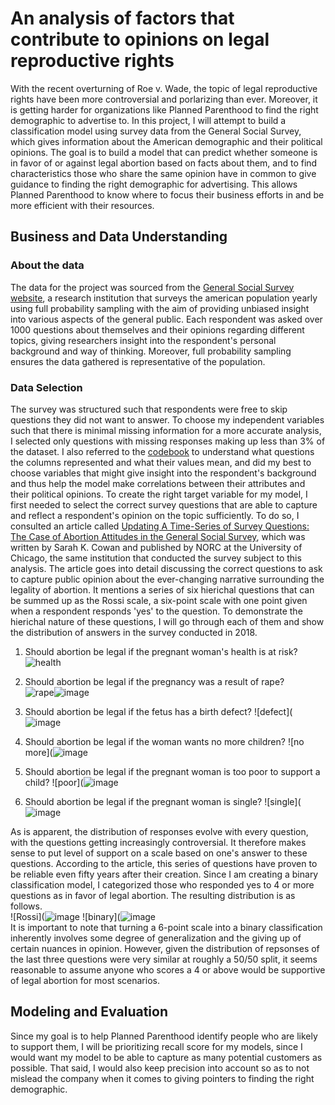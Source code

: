 # An analysis of factors that contribute to opinions on legal reproductive rights
With the recent overturning of Roe v. Wade, the topic of legal reproductive rights have been more controversial and porlarizing than ever. Moreover, it is getting harder for organizations like Planned Parenthood to find the right demographic to advertise to. In this project, I will attempt to build a classification model using survey data from the General Social Survey, which gives information about the American demographic and their political opinions. The goal is to build a model that can predict whether someone is in favor of or against legal abortion based on facts about them, and to find characteristics those who share the same opinion have in common to give guidance to finding the right demographic for advertising. This allows Planned Parenthood to know where to focus their business efforts in and be more efficient with their resources.
## Business and Data Understanding
### About the data
The data for the project was sourced from the [General Social Survey website](https://gss.norc.org/getthedata/Pages/Home.aspx), a research institution that surveys the american population yearly using full probability sampling with the aim of providing unbiased insight into various aspects of the general public. Each respondent was asked over 1000 questions about themselves and their opinions regarding different topics, giving researchers insight into the respondent's personal background and way of thinking. Moreover, full probability sampling ensures the data gathered is representative of the population. 
### Data Selection
The survey was structured such that respondents were free to skip questions they did not want to answer. To choose my independent variables such that there is minimal missing information for a more accurate analysis, I selected only questions with missing responses making up less than 3% of the dataset. I also referred to the [codebook](https://gss.norc.org/documents/codebook/gss_codebook.pdf) to understand what questions the columns represented and what their values mean, and did my best to choose variables that might give insight into the respondent's background and thus help the model make correlations between their attributes and their political opinions.
To create the right target variable for my model, I first needed to select the correct survey questions that are able to capture and reflect a respondent's opinion on the topic sufficiently. To do so, I consulted an article called [Updating A Time-Series of Survey Questions: The Case
of Abortion Attitudes in the General Social Survey](https://gss.norc.org/Documents/reports/methodological-reports/MR133%20Abortion.pdf), which was written by Sarah K. Cowan and published by NORC at the University of Chicago, the same institution that conducted the survey subject to this analysis. The article goes into detail discussing the correct questions to ask to capture public opinion about the ever-changing narrative surrounding the legality of abortion. It mentions a series of six hierichal questions that can be summed up as the Rossi scale, a six-point scale with one point given when a respondent responds 'yes' to the question. To demonstrate the hierichal nature of these questions, I will go through each of them and show the distribution of answers in the survey conducted in 2018. <br/>
1. Should abortion be legal if the pregnant woman's health is at risk?
![health](https://github.com/Beatrixwmh/Reproductive_Rights_Analysis/assets/108293459/ad1ca000-8ab8-4cfb-bd78-0bece1071b27)

2. Should abortion be legal if the pregnancy was a result of rape?\
![rape]()![image](https://github.com/Beatrixwmh/Reproductive_Rights_Analysis/assets/108293459/f1fe0c12-fc2e-437e-a96d-52c7ea24c94d)


3. Should abortion be legal if the fetus has a birth defect?
![defect](![image](https://github.com/Beatrixwmh/Reproductive_Rights_Analysis/assets/108293459/194c4f3d-604b-4189-ad01-2a6b730cd0f8)

4. Should abortion be legal if the woman wants no more children?
  ![no more](![image](https://github.com/Beatrixwmh/Reproductive_Rights_Analysis/assets/108293459/254309e0-bd50-4845-bad2-038de8368373)

5. Should abortion be legal if the pregnant woman is too poor to support a child?
![poor](![image](https://github.com/Beatrixwmh/Reproductive_Rights_Analysis/assets/108293459/3215caea-ac10-4f55-a56c-09770c31d711)

6. Should abortion be legal if the pregnant woman is single?
![single](![image](https://github.com/Beatrixwmh/Reproductive_Rights_Analysis/assets/108293459/23593f17-3133-46ea-b3c7-2f372c4a7c1d)

As is apparent, the distribution of responses evolve with every question, with the questions getting increasingly controversial. It therefore makes sense to put level of support on a scale based on one's answer to these questions. According to the article, this series of questions have proven to be reliable even fifty years after their creation. Since I am creating a binary classification model, I categorized those who responded yes to 4 or more questions as in favor of legal abortion. The resulting distribution is as follows. <br/>
![Rossi](![image](https://github.com/Beatrixwmh/Reproductive_Rights_Analysis/assets/108293459/d1a7018c-6fd3-411a-92b1-90550e72e771)
![binary](![image](https://github.com/Beatrixwmh/Reproductive_Rights_Analysis/assets/108293459/1a97dae9-ef50-46fd-8011-9598001d1a32) <br/>
It is important to note that turning a 6-point scale into a binary classification inherently involves some degree of generalization and the giving up of certain nuances in opinion. However, given the distribution of repsonses of the last three questions were very similar at roughly a 50/50 split, it seems reasonable to assume anyone who scores a 4 or above would be supportive of legal abortion for most scenarios.

## Modeling and Evaluation 
Since my goal is to help Planned Parenthood identify people who are likely to support them, I will be prioritizing recall score for my models, since I would want my model to be able to capture as many potential customers as possible. That said, I would also keep precision into account so as to not mislead the company when it comes to giving pointers to finding the right demographic. <br/>







   
